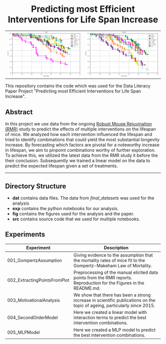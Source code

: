 <h1 align="center"> Predicting most Efficient Interventions for Life Span Increase</h1>

<table>
  <tr>
    <td>
      <img src="fig/2401_sanity_check_male_final.svg" alt="RMR Male Plot">
    </td>
    <td>
      <img src="fig/2401_sanity_check_female_final.svg" alt="Second Image">
    </td>
  </tr>
</table>

This repository contains the code which was used for the
Data Literacy Paper Project "Predicting most Efficient
Interventions for Life Span Increase".

## Abstract
In this project we use data from the ongoing [Robust Mouse Rejuvination (RMR)](https://www.levf.org/projects/robust-mouse-rejuvenation-study-1) study to predict the effects of multiple interventions on
the lifespan of mice. We analyzed how each intervention influenced the lifespan and tried to identify combinations that could yield the most substantial longevity increase. By forecasting which factors are pivotal for a noteworthy increase in lifespan, we aim to pinpoint combinations worthy of further exploration. 
To achieve this, we utilized the latest data from the RMR study it before the their conclusion. Subsequently we trained a linear model on the data to predict the expected lifespan given a set of treatments.  

---
## Directory Structure
- **dat** contains data files. The data from *final_datasets* was used for the analysis 
- **exp** contains the python notebooks for our analysis.
- **fig** contains the figures used for the analysis and the paper.
- **src** contains source code that we used for multiple notebooks. 

## Experiments
| Experiment                   | Description                                                                                                               |
|------------------------------|---------------------------------------------------------------------------------------------------------------------------|
| 001_GompertzAssumption       | Giving evidence to the assumption that the mortality rates of mice fit to the Gompertz-Makeham Law of Mortality.          |
| 002_ExtractingPointsFromPlot | Preprocessing of the manual elicited data points from the RMR reports. <br>Reproduction for the Figures in the README.md. |
| 003_MotivationalAnalysis     | We show that there has been a strong increase in scientific publications on the topic of ageing, particularly since 2015. |
| 004_SecondOrderModel   | Here we created a linear model with interaction terms to predict the best intervention combinations.                                            |
| 005_MLPModel             | Here we created a MLP model to predict the best intervention combinations.                                            |

[//]: # (TODO: Add which experiment produced which Figure. Add to each experiment description "<br>Reproduction for Figure X." if it contributes to one of the shown figures in the paper)
